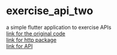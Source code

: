 # exercise_api_two
a simple flutter application to exercise APIs  <br />
[link for the original code](https://gist.github.com/KodPlanet/6a61560f9cfa964f4c6f6dd3de49bd0c)  <br />
[link for http package](https://pub.dev/packages/http)  <br />
[link for API](https://api.tenor.com/v1/search?q=$word&key=LIVDSRZULELA&limit=8)
